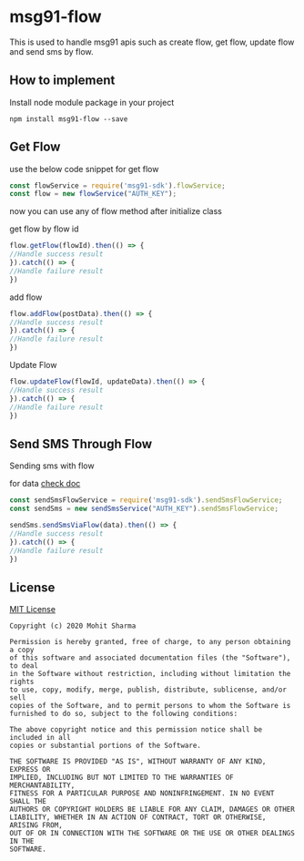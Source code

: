 # msg91-flow
This is used to handle msg91 apis such as create flow, get flow, update flow and send sms by flow.

## How to implement 

Install node module package in your project

```npm
npm install msg91-flow --save
```

## Get Flow

use the below code snippet for get flow 

```javascript
const flowService = require('msg91-sdk').flowService;
const flow = new flowService("AUTH_KEY");
```
now you can use any of flow method after initialize class

get flow by flow id

```javascript
flow.getFlow(flowId).then(() => {
//Handle success result
}).catch(() => {
//Handle failure result
})
```
add flow 

```javascript
flow.addFlow(postData).then(() => {
//Handle success result
}).catch(() => {
//Handle failure result
})
```
Update Flow

```javascript
flow.updateFlow(flowId, updateData).then(() => {
//Handle success result
}).catch(() => {
//Handle failure result
})
```

## Send SMS Through Flow

Sending sms with flow 

for  data [check doc](https://docs.msg91.com/collection/msg91-api-integration/5/send-sms-via-flow---bulk/T29N6CRT)

```javascript
const sendSmsFlowService = require('msg91-sdk').sendSmsFlowService;
const sendSms = new sendSmsService("AUTH_KEY").sendSmsFlowService;

sendSms.sendSmsViaFlow(data).then(() => {
//Handle success result
}).catch(() => {
//Handle failure result
})
```

## License
[MIT License](https://opensource.org/licenses/MIT)
```licsene
Copyright (c) 2020 Mohit Sharma

Permission is hereby granted, free of charge, to any person obtaining a copy
of this software and associated documentation files (the "Software"), to deal
in the Software without restriction, including without limitation the rights
to use, copy, modify, merge, publish, distribute, sublicense, and/or sell
copies of the Software, and to permit persons to whom the Software is
furnished to do so, subject to the following conditions:

The above copyright notice and this permission notice shall be included in all
copies or substantial portions of the Software.

THE SOFTWARE IS PROVIDED "AS IS", WITHOUT WARRANTY OF ANY KIND, EXPRESS OR
IMPLIED, INCLUDING BUT NOT LIMITED TO THE WARRANTIES OF MERCHANTABILITY,
FITNESS FOR A PARTICULAR PURPOSE AND NONINFRINGEMENT. IN NO EVENT SHALL THE
AUTHORS OR COPYRIGHT HOLDERS BE LIABLE FOR ANY CLAIM, DAMAGES OR OTHER
LIABILITY, WHETHER IN AN ACTION OF CONTRACT, TORT OR OTHERWISE, ARISING FROM,
OUT OF OR IN CONNECTION WITH THE SOFTWARE OR THE USE OR OTHER DEALINGS IN THE
SOFTWARE.
```

